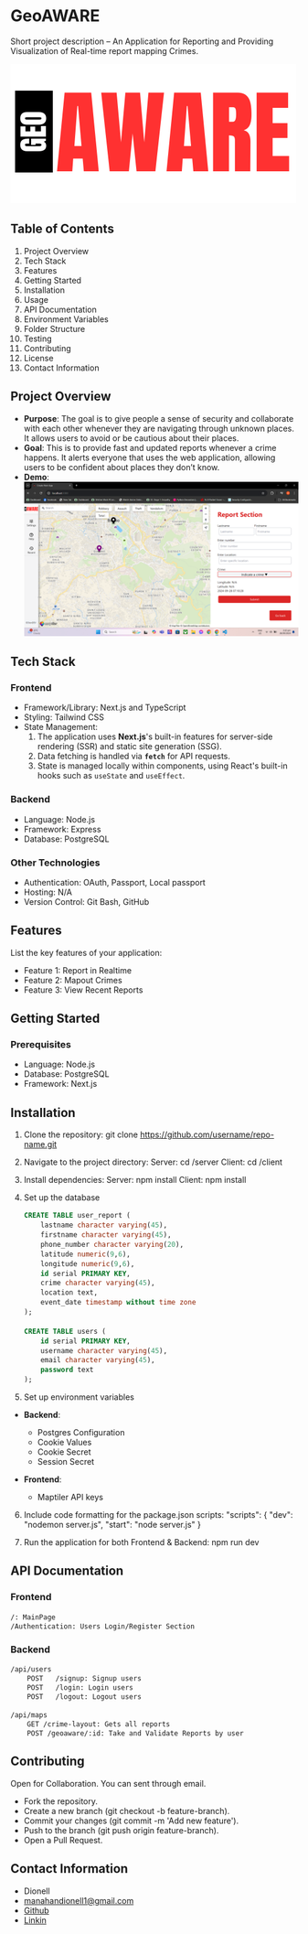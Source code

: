 
# GeoAWARE

Short project description – An Application for Reporting and Providing Visualization of Real-time report mapping Crimes.

![App Screenshot](./new_client/public/img/logo.png)

## Table of Contents

1. Project Overview
2. Tech Stack
3. Features
4. Getting Started
5. Installation
6. Usage
7. API Documentation
8. Environment Variables
9. Folder Structure
10. Testing
11. Contributing
12. License
13. Contact Information

## Project Overview

- **Purpose**: The goal is to give people a sense of security and collaborate with each other whenever they are navigating through unknown places. It allows users to avoid or be cautious about their places.
- **Goal**: This is to provide fast and updated reports whenever a crime happens. It alerts everyone that uses the web application, allowing users to be confident about places they don’t know.
- **Demo**: ![Demo Screenshot](Demo.png)

## Tech Stack

### Frontend

- Framework/Library: Next.js and TypeScript
- Styling: Tailwind CSS
- State Management: 
    1. The application uses **Next.js**'s built-in features for server-side rendering (SSR) and static site generation (SSG).
    2. Data fetching is handled via **`fetch`** for API requests.
    3. State is managed locally within components, using React's built-in hooks such as `useState` and `useEffect`.

### Backend

- Language: Node.js
- Framework: Express
- Database: PostgreSQL

### Other Technologies

- Authentication: OAuth, Passport, Local passport
- Hosting: N/A
- Version Control: Git Bash, GitHub

## Features
List the key features of your application:

- Feature 1: Report in Realtime
- Feature 2: Mapout Crimes
- Feature 3: View Recent Reports

## Getting Started
### Prerequisites

- Language: Node.js
- Database: PostgreSQL
- Framework: Next.js

## Installation
1. Clone the repository:
    git clone https://github.com/username/repo-name.git

2. Navigate to the project directory:
    Server: 
        cd /server
    Client: 
        cd /client

3. Install dependencies:
    Server: 
        npm install
    Client: 
        npm install

4. Set up the database
    ```sql
    CREATE TABLE user_report (
        lastname character varying(45),
        firstname character varying(45),
        phone_number character varying(20),
        latitude numeric(9,6),
        longitude numeric(9,6),
        id serial PRIMARY KEY,
        crime character varying(45),
        location text,
        event_date timestamp without time zone
    );

    CREATE TABLE users (
        id serial PRIMARY KEY,
        username character varying(45),
        email character varying(45),
        password text
    );

5. Set up environment variables
- **Backend**:
  - Postgres Configuration
  - Cookie Values
  - Cookie Secret
  - Session Secret

- **Frontend**:
  - Maptiler API keys

6. Include code formatting for the package.json scripts:
    "scripts": {
        "dev": "nodemon server.js",
        "start": "node server.js"
    }

7. Run the application for both Frontend & Backend:
    npm run dev


## API Documentation

### Frontend
    /: MainPage
    /Authentication: Users Login/Register Section

### Backend
    /api/users
        POST   /signup: Signup users 
        POST   /login: Login users
        POST   /logout: Logout users

    /api/maps
        GET /crime-layout: Gets all reports
        POST /geoaware/:id: Take and Validate Reports by user

## Contributing
Open for Collaboration. You can sent through email.

- Fork the repository.
- Create a new branch (git checkout -b feature-branch).
- Commit your changes (git commit -m 'Add new feature').
- Push to the branch (git push origin feature-branch).
- Open a Pull Request.

## Contact Information
- Dionell
- manahandionell1@gmail.com
- [Github](https://www.linkedin.com/feed/)
- [Linkin](https://www.linkedin.com/feed/)
